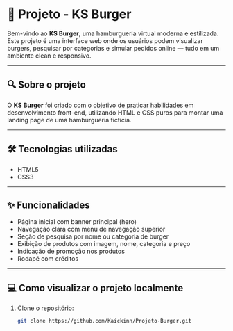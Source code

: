 # 🍔 Projeto - KS Burger

Bem-vindo ao **KS Burger**, uma hamburgueria virtual moderna e estilizada. Este projeto é uma interface web onde os usuários podem visualizar burgers, pesquisar por categorias e simular pedidos online — tudo em um ambiente clean e responsivo.

---

## 🔍 Sobre o projeto

O **KS Burger** foi criado com o objetivo de praticar habilidades em desenvolvimento front-end, utilizando HTML e CSS puros para montar uma landing page de uma hamburgueria fictícia.

---

## 🛠 Tecnologias utilizadas

- HTML5
- CSS3

---

## ✨ Funcionalidades

- Página inicial com banner principal (hero)
- Navegação clara com menu de navegação superior
- Seção de pesquisa por nome ou categoria de burger
- Exibição de produtos com imagem, nome, categoria e preço
- Indicação de promoção nos produtos
- Rodapé com créditos

---

## 💻 Como visualizar o projeto localmente

1. Clone o repositório:
   ```bash
   git clone https://github.com/Kaickinn/Projeto-Burger.git

